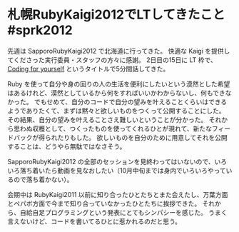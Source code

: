 # 札幌RubyKaigi2012でLTしてきたこと #sprk2012

先週は SapporoRubyKaigi2012 で北海道に行ってきた。
快適な Kaigi を提供してくださった実行委員・スタッフの方々に感謝。
2日目の15日に LT 枠で、[Coding for yourself](https://speakerdeck.com/u/hibariya/p/coding-for-yourself) というタイトルで5分間話してきた。

<script async class="speakerdeck-embed" data-id="505556424a7779000200e6b0" data-ratio="1.3333333333333333" src="//speakerdeck.com/assets/embed.js"></script>

Ruby を使って自分や身の回りの人の生活を便利にしたいという漠然とした希望はあるけれど、漠然としているから何をすればいいかわからないし、何もできなかった。
でもせめて、自分のコードで自分の望みを叶えることくらいはできるようでありたくて、まずは黙々と欲しいものをつくって公開することにした。
その結果、自分の望みを叶えることさえ難しいということが分かった。
それから思わぬ収穫として、つくったものを使ってくれるひとが現れて、新たなフィードバックが得られたりもした。
欲しいものを自分のために用意してそれを公開することは、どうやら無駄ではなさそう。

SapporoRubyKaigi2012 の全部のセッションを見終わってはいないので、いろいろ落ち着いたら動画を見なおしたい（10月中旬までは身内でいろいろやっているので落ち着かない）。

会期中は RubyKaigi2011 以前に知り合ったひとたちとまた会えたし、万葉方面とペパボ方面で今まで知り合っていなかったひとたちに挨拶できた。
それから、自給自足プログラミングという発表にとてもシンパシーを感じた。
うまく言えないけど、コードを書いてるひとに惹かれるのだと思う。
